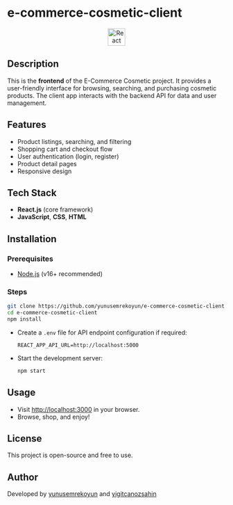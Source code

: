 # e-commerce-cosmetic-client

<div align="center">
  <a href="https://react.dev/"><img src="https://cdn.worldvectorlogo.com/logos/react-2.svg" alt="React" height="40"/></a>
</div>

## Description

This is the **frontend** of the E-Commerce Cosmetic project. It provides a user-friendly interface for browsing, searching, and purchasing cosmetic products. The client app interacts with the backend API for data and user management.

## Features

- Product listings, searching, and filtering
- Shopping cart and checkout flow
- User authentication (login, register)
- Product detail pages
- Responsive design

## Tech Stack

- **React.js** (core framework)
- **JavaScript**, **CSS**, **HTML**

## Installation

### Prerequisites

- [Node.js](https://nodejs.org/) (v16+ recommended)

### Steps

```sh
git clone https://github.com/yunusemrekoyun/e-commerce-cosmetic-client.git
cd e-commerce-cosmetic-client
npm install
```

- Create a `.env` file for API endpoint configuration if required:
  ```
  REACT_APP_API_URL=http://localhost:5000
  ```

- Start the development server:
  ```sh
  npm start
  ```

## Usage

- Visit [http://localhost:3000](http://localhost:3000) in your browser.
- Browse, shop, and enjoy!

## License

This project is open-source and free to use.

## Author

Developed by [yunusemrekoyun](https://github.com/yunusemrekoyun) and [yigitcanozsahin](https://github.com/Yigitcanozsahin)
